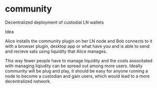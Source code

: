 # community
Decentralized deployment of custodial LN wallets

Idea

Alice installs the community plugin on her LN node and Bob connects to it with a browser plugin, desktop app or what have you and is able to send and recieve sats using liquidity that Alice manages. 

This way fewer people have to manage liquidity and the costs associtated with managing liqiudity can be spread out among more users. Ideally community will be plug and play, it should be easy for anyone running a node to become a custodian and gain users, which would lead to a more decentralized network. 
